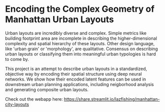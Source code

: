# Encoding the Complex Geometry of Manhattan Urban Layouts

Urban layouts are incredibly diverse and complex. Simple metrics like building footprint area are incomplete in describing the higher-dimensional complexity and spatial hierarchy of these layouts. Other design language, like 'urban grain' or 'morphology', are qualitative. Consensus on describing urban layouts or classifying them into meaningful urban typologies is hard to come by.

This project is an attempt to describe urban layouts in a standardized, objective way by encoding their spatial structure using deep neural networks. We show how their encoded latent features can be used in downstream urban planning applications, including neigborhood analysis and generating composite urban layouts.

Check out the webapp here: https://share.streamlit.io/lazfishing/manhattan-city-layouts
